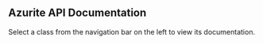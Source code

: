 ## Azurite API Documentation
Select a class from the navigation bar on the left to view its documentation.
